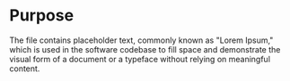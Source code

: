 # Purpose
The file contains placeholder text, commonly known as "Lorem Ipsum," which is used in the software codebase to fill space and demonstrate the visual form of a document or a typeface without relying on meaningful content.
